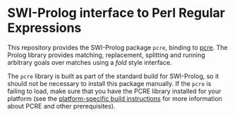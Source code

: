 # SWI-Prolog interface to Perl Regular Expressions

This repository provides the SWI-Prolog package `pcre`, binding to
[pcre](http://www.pcre.org/). The Prolog library provides matching,
replacement, splitting and running arbitrary goals over matches using a
_fold_ style interface.

The `pcre` library is built as part of the standard build for SWI-Prolog,
so it should not be necessary to install this package manually. If the
`pcre` is failing to load, make sure that you have the PCRE library 
installed for your platform (see the 
[platform-specific build instructions](https://www.swi-prolog.org/build/)
for more information about PCRE and other prerequisites).
